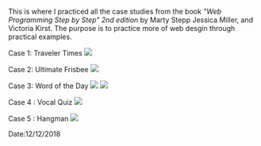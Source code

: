 This is where I practiced all the case studies from the book <em>"Web Programming Step by Step" 2nd edition</em> by Marty Stepp Jessica Miller, and Victoria Kirst.
The purpose is to practice more of web desgin through practical examples.

Case 1: Traveler Times
![](images/case1_TravelerTimes.PNG)

Case 2: Ultimate Frisbee
![](images/case2_UltimateFrisbee.PNG)

Case 3: Word of the Day
![](images/case3_count.PNG)
![](images/case3_word.PNG)

Case 4 : Vocal Quiz
![](images/case4_vocalQuiz.PNG)

Case 5 : Hangman
![](images/case5_hangman.PNG)

Date:12/12/2018